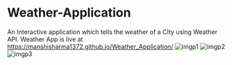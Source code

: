 # Weather-Application
An Interactive application which tells the weather of a CIty using Weather API.
Weather App is live at https://manshisharma1372.github.io/Weather_Application/
![imgp1](https://github.com/manshisharma1372/Weather_Application/assets/76405335/384925dd-207d-4247-a841-690e80298f86)
![imgp2](https://github.com/manshisharma1372/Weather_Application/assets/76405335/dd71028b-e001-44cd-a943-1bb196288e71)
![imgp3](https://github.com/manshisharma1372/Weather_Application/assets/76405335/c29b243f-64e1-41af-b4ac-5cf456375f2b)
